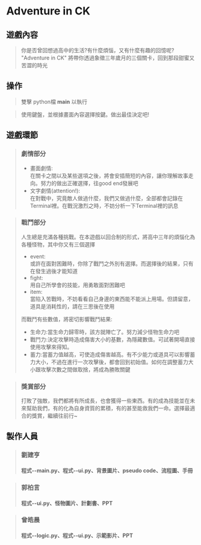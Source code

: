 # Adventure in CK
## 遊戲內容
> 你是否曾回想過高中的生活?有什麼煩惱，又有什麼有趣的回憶呢?\
> "Adventure in CK" 將帶你透過象徵三年歲月的三個關卡，回到那段甜蜜又苦澀的時光
## 操作
> 雙擊 python檔 **main** 以執行

> 使用鍵盤，並根據畫面內容選擇按鍵。做出最佳決定吧!
## 遊戲環節
> ### 劇情部分
>* 畫面劇情:\
>在關卡之間以及某些選項之後，將會安插簡短的內容，讓你理解故事走向。努力的做出正確選擇，往good end發展吧
>* 文字劇情(attention!):\
>在對戰中，究竟敵人做過什麼，我們又做過什麼，全部都會記錄在Terminal裡。在戰況激烈之時，不妨分析一下Terminal裡的訊息

> ### 戰鬥部分
> 人生總是充滿各種挑戰。在本遊戲以回合制的形式，將高中三年的煩惱化為各種怪物，其中你又有三個選擇
> * event:\
>或許在面對困難時，你除了戰鬥之外別有選擇。而選擇後的結果，只有在發生過後才能知道
>* fight:\
>用自己所學會的技能，用勇敢面對困難吧
>* item:\
>當陷入苦戰時，不妨看看自己身邊的東西能不能派上用場。但請留意，道具是消耗性的，請在三思後在使用
>
>而戰鬥有些數值，將密切影響戰鬥結果:
>* 生命力:當生命力歸零時，該方就陣亡了。努力減少怪物生命力吧
>* 戰鬥力:決定攻擊時造成傷害大小的基數，為隱藏數值。可試著開場直接使用攻擊來得知。
>* 蓄力:當蓄力值越高，可使造成傷害越高。有不少能力或道具可以影響蓄力大小，不過在進行一次攻擊後，都會回到初始值。如何在調整蓄力大小跟攻擊次數之間做取捨，將成為勝敗關鍵

> ### 獎賞部分
>打敗了強敵，我們都將有所成長，也會獲得一些東西。有的成為技能並在未來幫助我們，有的化為自身資質的累積，有的甚至能救我們一命。選擇最適合的獎賞，繼續往前行~

## 製作人員
>### 劉建亨
>#### 程式--main.py、程式--ui.py、背景圖片、pseudo code、流程圖、手冊

>### 郭柏言
>#### 程式--ui.py、怪物圖片、計劃書、PPT

>### 曾皓晨
>#### 程式--logic.py、程式--ui.py、示範影片、PPT
